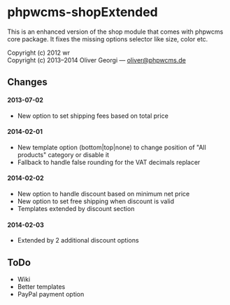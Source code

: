 phpwcms-shopExtended
====================

This is an enhanced version of the shop module that comes with phpwcms core package. It fixes the missing options selector like size, color etc.

Copyright (c) 2012 wr  
Copyright (c) 2013–2014 Oliver Georgi — oliver@phpwcms.de


Changes
-------

#### 2013-07-02
- New option to set shipping fees based on total price

#### 2014-02-01
- New template option (bottom|top|none) to change position of "All products" category or disable it
- Fallback to handle false rounding for the VAT decimals replacer

#### 2014-02-02
- New option to handle discount based on minimum net price
- New option to set free shipping when discount is valid
- Templates extended by discount section

#### 2014-02-03
- Extended by 2 additional discount options


ToDo
----

- Wiki
- Better templates
- PayPal payment option